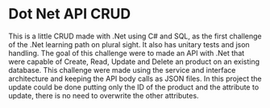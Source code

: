 # Dot Net API CRUD
 This is a little CRUD made with .Net using C# and SQL, as the first challenge of the .Net learning path on plural sight. It also has unitary tests and json handling.
 The goal of this challenge were to made an API with .Net that were capable of Create, Read, Update and Delete an product on an existing database.
 This challenge were made using the service and interface architecture and keeping the API body calls as JSON files.
 In this project the update could be done putting only the ID of the product and the attribute to update, there is no need to overwrite the other attributes.
